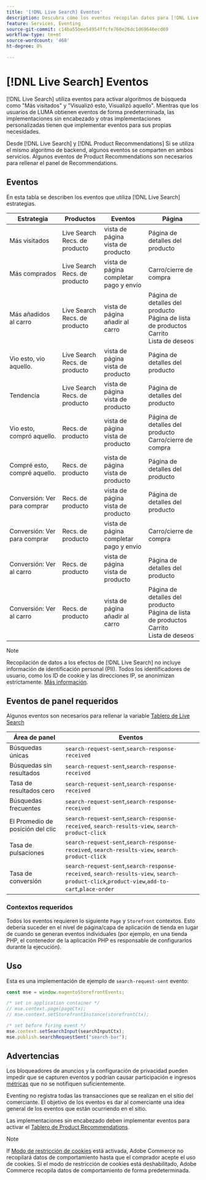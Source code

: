 ```yaml
---
title: '[!DNL Live Search] Eventos'
description: Descubra cómo los eventos recopilan datos para [!DNL Live Search].
feature: Services, Eventing
source-git-commit: c14ba55bee54954ffcfe760e26dc1d69646ecd69
workflow-type: tm+mt
source-wordcount: '468'
ht-degree: 0%

---
```


# [!DNL Live Search] Eventos

[!DNL Live Search] utiliza eventos para activar algoritmos de búsqueda como &quot;Más visitados&quot; y &quot;Visualizó esto, Visualizó aquello&quot;. Mientras que los usuarios de LUMA obtienen eventos de forma predeterminada, las implementaciones sin encabezado y otras implementaciones personalizadas tienen que implementar eventos para sus propias necesidades.

Desde [!DNL Live Search] y [!DNL Product Recommendations] Si se utiliza el mismo algoritmo de backend, algunos eventos se comparten en ambos servicios. Algunos eventos de Product Recommendations son necesarios para rellenar el panel de Recommendations.

## Eventos

En esta tabla se describen los eventos que utiliza [!DNL Live Search] estrategias.

| Estrategia | Productos | Eventos | Página |
| --- | --- | --- | ---|
| Más visitados | Live Search<br>Recs. de producto | vista de página<br>vista de producto | Página de detalles del producto |
| Más comprados | Live Search<br>Recs. de producto | vista de página<br>completar pago y envío | Carro/cierre de compra |
| Más añadidos al carro | Live Search<br>Recs. de producto | vista de página<br>añadir al carro | Página de detalles del producto<br>Página de lista de productos<br>Carrito<br>Lista de deseos |
| Vio esto, vio aquello. | Live Search<br>Recs. de producto | vista de página<br>vista de producto | Página de detalles del producto |
| Tendencia | Live Search<br>Recs. de producto | vista de página<br>vista de producto | Página de detalles del producto |
| Vio esto, compró aquello. | Recs. de producto | vista de página<br>vista de producto | Página de detalles del producto<br>Carro/cierre de compra |
| Compré esto, compré aquello. | Recs. de producto | vista de página<br>vista de producto | Página de detalles del producto |
| Conversión: Ver para comprar | Recs. de producto | vista de página<br>vista de producto | Página de detalles del producto |
| Conversión: Ver para comprar | Recs. de producto | vista de página<br>completar pago y envío | Carro/cierre de compra |
| Conversión: Ver al carro | Recs. de producto | vista de página<br>vista de producto | Página de detalles del producto |
| Conversión: Ver al carro | Recs. de producto | vista de página<br>añadir al carro | Página de detalles del producto<br>Página de lista de productos<br>Carrito<br>Lista de deseos |

>[!NOTE]
>
>Recopilación de datos a los efectos de [!DNL Live Search] no incluye información de identificación personal (PII). Todos los identificadores de usuario, como los ID de cookie y las direcciones IP, se anonimizan estrictamente. [Más información](https://www.adobe.com/privacy/experience-cloud.html).

## Eventos de panel requeridos

Algunos eventos son necesarios para rellenar la variable [Tablero de Live Search](https://experienceleague.adobe.com/docs/commerce-merchant-services/live-search/live-search-admin/performance.html)

| Área de panel | Eventos |
| ----- | ---- | 
| Búsquedas únicas | `search-request-sent`,`search-response-received` |
| Búsquedas sin resultados | `search-request-sent`,`search-response-received` |
| Tasa de resultados cero | `search-request-sent`,`search-response-received` |
| Búsquedas frecuentes | `search-request-sent`,`search-response-received` |
| El Promedio de posición del clic | `search-request-sent`,`search-response-received`, `search-results-view`, `search-product-click` |
| Tasa de pulsaciones | `search-request-sent`,`search-response-received`, `search-results-view`, `search-product-click` |
| Tasa de conversión | `search-request-sent`,`search-response-received`, `search-results-view`, `search-product-click`,`product-view`,`add-to-cart`,`place-order` |

### Contextos requeridos

Todos los eventos requieren lo siguiente `Page` y `Storefront` contextos. Esto debería suceder en el nivel de página/capa de aplicación de tienda en lugar de cuando se generan eventos individuales (por ejemplo, en una tienda PHP, el contenedor de la aplicación PHP es responsable de configurarlos durante la ejecución).

## Uso

Esta es una implementación de ejemplo de `search-request-sent` evento:

```javascript
const mse = window.magentoStorefrontEvents;

/* set in application container */
// mse.context.page(pageCtx);
// mse.context.setStorefrontInstance(storefrontCtx);

/* set before firing event */
mse.context.setSearchInput(searchInputCtx);
mse.publish.searchRequestSent("search-bar");
```

## Advertencias

Los bloqueadores de anuncios y la configuración de privacidad pueden impedir que se capturen eventos y podrían causar participación e ingresos [métricas](workspace.md) que no se notifiquen suficientemente.

Eventing no registra todas las transacciones que se realizan en el sitio del comerciante. El objetivo de los eventos es dar al comerciante una idea general de los eventos que están ocurriendo en el sitio.

Las implementaciones sin encabezado deben implementar eventos para activar el [Tablero de Product Recommendations](../product-recommendations/events.md).

>[!NOTE]
>
>If [Modo de restricción de cookies](https://experienceleague.adobe.com/docs/commerce-admin/start/compliance/privacy/compliance-cookie-law.html) está activada, Adobe Commerce no recopilará datos de comportamiento hasta que el comprador acepte el uso de cookies. Si el modo de restricción de cookies está deshabilitado, Adobe Commerce recopila datos de comportamiento de forma predeterminada.
